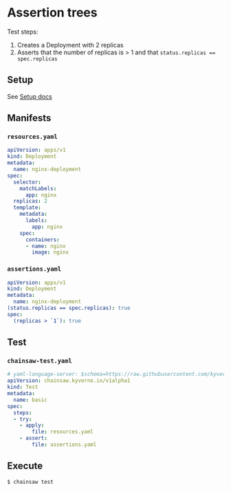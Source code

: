 # Assertion trees

Test steps:

1.  Creates a Deployment with 2 replicas
1.  Asserts that the number of replicas is > 1 and that `status.replicas == spec.replicas`

## Setup

See [Setup docs](./index.md#setup)

## Manifests

### `resources.yaml`

```yaml
apiVersion: apps/v1
kind: Deployment
metadata:
  name: nginx-deployment
spec:
  selector:
    matchLabels:
      app: nginx
  replicas: 2
  template:
    metadata:
      labels:
        app: nginx
    spec:
      containers:
      - name: nginx
        image: nginx
```

### `assertions.yaml`

```yaml
apiVersion: apps/v1
kind: Deployment
metadata:
  name: nginx-deployment
(status.replicas == spec.replicas): true
spec:
  (replicas > `1`): true
```

## Test

### `chainsaw-test.yaml`

```yaml
# yaml-language-server: $schema=https://raw.githubusercontent.com/kyverno/chainsaw/main/.schemas/json/test-chainsaw-v1alpha1.json
apiVersion: chainsaw.kyverno.io/v1alpha1
kind: Test
metadata:
  name: basic
spec:
  steps:
  - try:
    - apply:
        file: resources.yaml
    - assert:
        file: assertions.yaml
```

## Execute

```bash
$ chainsaw test
```
